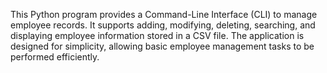 This Python program provides a Command-Line Interface (CLI) to manage employee records. It supports adding, modifying, deleting, searching, and displaying employee information stored in a CSV file. The application is designed for simplicity, allowing basic employee management tasks to be performed efficiently.
